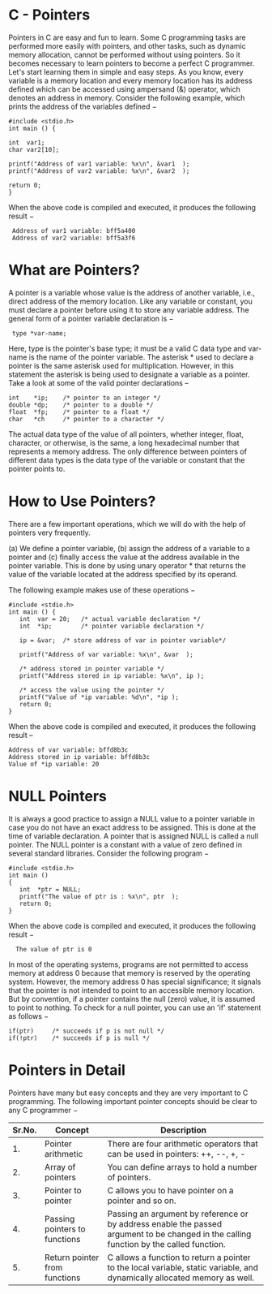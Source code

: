 # C - Pointers

Pointers in C are easy and fun to learn. Some C programming tasks are performed more easily with pointers, and other tasks, such as dynamic memory allocation, cannot be performed without using pointers. So it becomes necessary to learn pointers to become a perfect C programmer. 
Let's start learning them in simple and easy steps.
As you know, every variable is a memory location and every memory location has its address defined which can be accessed using ampersand (&) operator, which denotes an address in memory. Consider the following example, which prints the address of the variables defined −
  
    #include <stdio.h>
    int main () {

    int  var1;
    char var2[10];

    printf("Address of var1 variable: %x\n", &var1  );
    printf("Address of var2 variable: %x\n", &var2  );

    return 0;
    }

When the above code is compiled and executed, it produces the following result −
          
     Address of var1 variable: bff5a400
     Address of var2 variable: bff5a3f6

# What are Pointers?

A pointer is a variable whose value is the address of another variable, i.e., direct address of the memory location. Like any variable or constant, you must declare a pointer before using it to store any variable address. The general form of a pointer variable declaration is −
     
     type *var-name;

Here, type is the pointer's base type; it must be a valid C data type and var-name is the name of the pointer variable. The asterisk * used to declare a pointer is the same asterisk used for multiplication. However, in this statement the asterisk is being used to designate a variable as a pointer. Take a look at some of the valid pointer declarations –
```
int    *ip;    /* pointer to an integer */
double *dp;    /* pointer to a double */
float  *fp;    /* pointer to a float */
char   *ch     /* pointer to a character */
```
The actual data type of the value of all pointers, whether integer, float, character, or otherwise, is the same, a long hexadecimal number that represents a memory address. The only difference between pointers of different data types is the data type of the variable or constant that the pointer points to.

# How to Use Pointers?

There are a few important operations, which we will do with the help of pointers very frequently. 

(a) We define a pointer variable, 
(b) assign the address of a variable to a pointer and 
(c) finally access the value at the address available in the pointer variable. This is done by using unary operator * that returns the value of the variable located at the address specified by its operand. 

The following example makes use of these operations −

```
#include <stdio.h>
int main () {
   int  var = 20;   /* actual variable declaration */
   int  *ip;        /* pointer variable declaration */

   ip = &var;  /* store address of var in pointer variable*/

   printf("Address of var variable: %x\n", &var  );

   /* address stored in pointer variable */
   printf("Address stored in ip variable: %x\n", ip );

   /* access the value using the pointer */
   printf("Value of *ip variable: %d\n", *ip );
   return 0;
}
```

When the above code is compiled and executed, it produces the following result –

```
Address of var variable: bffd8b3c
Address stored in ip variable: bffd8b3c
Value of *ip variable: 20
```

# NULL Pointers

It is always a good practice to assign a NULL value to a pointer variable in case you do not have an exact address to be assigned. This is done at the time of variable declaration. A pointer that is assigned NULL is called a null pointer.
The NULL pointer is a constant with a value of zero defined in several standard libraries. Consider the following program −

```
#include <stdio.h>
int main () 
{
   int  *ptr = NULL;
   printf("The value of ptr is : %x\n", ptr  );
   return 0;
}
```

When the above code is compiled and executed, it produces the following result −
      
      The value of ptr is 0

In most of the operating systems, programs are not permitted to access memory at address 0 because that memory is reserved by the operating system. However, the memory address 0 has special significance; it signals that the pointer is not intended to point to an accessible memory location. But by convention, if a pointer contains the null (zero) value, it is assumed to point to nothing.
To check for a null pointer, you can use an 'if' statement as follows −

```
if(ptr)     /* succeeds if p is not null */
if(!ptr)    /* succeeds if p is null */
```

# Pointers in Detail

Pointers have many but easy concepts and they are very important to C programming. 
The following important pointer concepts should be clear to any C programmer −

| Sr.No. |	Concept | Description |
|--------|---------|-------------|
|1.| Pointer arithmetic|There are four arithmetic operators that can be used in pointers: ++, --, +, -|
|2.| Array of pointers| You can define arrays to hold a number of pointers.|
|3.| Pointer to pointer| C allows you to have pointer on a pointer and so on.|
|4.| Passing pointers to functions | Passing an argument by reference or by address enable the passed argument to be changed in the calling function by the called function.|
|5.| Return pointer from functions | C allows a function to return a pointer to the local variable, static variable, and dynamically allocated memory as well.|
